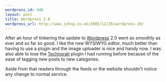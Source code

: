 ```yaml
--- 
wordpress_id: 446
layout: post
title: Wordpress 2.0
wordpress_url: http://www.johng.co.uk/2005/12/28/wordpress-20/
---
```

After an hour of tinkering the update to <a href="http://www.wordpress.org">Wordpress</a> 2.0 went as smoothly as ever and so far so good. I like the new WYSIWYG editor, much better than having to use a plugin and the image uploader is nice and handy now. I was also able to lose the <a href="http://www.technorati.com">Technorati</a> plugin I had running before because of the ease of tagging new posts to new categories.

Aside from that readers through the feeds or the website shouldn't notice any change to normal service.
